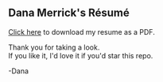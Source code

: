 ## Dana Merrick's Résumé

[Click here](https://github.com/dmerrick/resume/blob/master/resume-2018-07-12.pdf) to download my resume as a PDF.

Thank you for taking a look.  
If you like it, I'd love it if you'd star this repo.

-Dana
